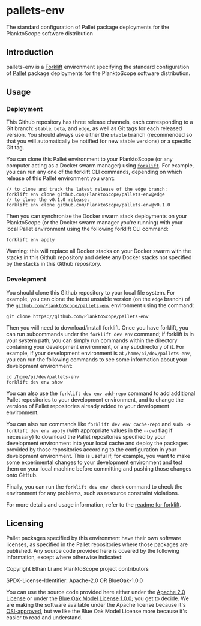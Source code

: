 # pallets-env
The standard configuration of Pallet package deployments for the PlanktoScope software distribution

## Introduction

pallets-env is a [Forklift](https://github.com/PlanktoScope/forklift) environment specifying the standard configuration of [Pallet](https://github.com/PlanktoScope/pallets) package deployments for the PlanktoScope software distribution.

## Usage

### Deployment

This Github repository has three release channels, each corresponding to a Git branch: `stable`, `beta`, and `edge`, as well as Git tags for each released version. You should always use either the `stable` branch (recommended so that you will automatically be notified for new stable versions) or a specific Git tag.

You can clone this Pallet environment to your PlanktoScope (or any computer acting as a Docker swarm manager) using [`forklift`](https://github.com/PlanktoScope/forklift). For example, you can run any one of the forklift CLI commands, depending on which release of this Pallet environment you want:
```
// to clone and track the latest release of the edge branch:
forklift env clone github.com/PlanktoScope/pallets-env@edge
// to clone the v0.1.0 release:
forklift env clone github.com/PlanktoScope/pallets-env@v0.1.0
```

Then you can synchronize the Docker swarm stack deployments on your PlanktoScope (or the Docker swarm manager you're running) with your local Pallet environment using the following forklift CLI command:
```
forklift env apply
```

Warning: this will replace all Docker stacks on your Docker swarm with the stacks in this Github repository and delete any Docker stacks not specified by the stacks in this Github repository.

### Development

You should clone this Github repository to your local file system. For example, you can clone the latest unstable version (on the `edge` branch) of the [`github.com/PlanktoScope/pallets-env`](https://github.com/PlanktoScope/pallets-env) environment using the command:

```
git clone https://github.com/PlanktoScope/pallets-env
```

Then you will need to download/install forklift. Once you have forklift, you can run subcommands under the `forklift dev env` command; if forklift is in your system path, you can simply run commands within the directory containing your development environment, or any subdirectory of it. For example, if your development environment is at `/home/pi/dev/pallets-env`, you can run the following commands to see some information about your development environment:

```
cd /home/pi/dev/pallets-env
forklift dev env show
```

You can also use the `forklift dev env add-repo` command to add additional Pallet repositories to your development environment, and to change the versions of Pallet repositories already added to your development environment.

You can also run commands like `forklift dev env cache-repo` and `sudo -E forklift dev env apply` (with appropriate values in the `--cwd` flag if necessary) to download the Pallet repositories specified by your development environment into your local cache and deploy the packages provided by those repositories according to the configuration in your development environment. This is useful if, for example, you want to make some experimental changes to your development environment and test them on your local machine before committing and pushing those changes onto GitHub.

Finally, you can run the `forklift dev env check` command to check the environment for any problems, such as resource constraint violations.

For more details and usage information, refer to the [readme for forklift](https://github.com/PlanktoScope/forklift#readme).

## Licensing

Pallet packages specified by this environment have their own software licenses, as specified in the Pallet repositories where those packages are published. Any source code provided here is covered by the following information, except where otherwise indicated:

Copyright Ethan Li and PlanktoScope project contributors

SPDX-License-Identifier: Apache-2.0 OR BlueOak-1.0.0

You can use the source code provided here either under the [Apache 2.0 License](https://www.apache.org/licenses/LICENSE-2.0) or under the [Blue Oak Model License 1.0.0](https://blueoakcouncil.org/license/1.0.0); you get to decide. We are making the software available under the Apache license because it's [OSI-approved](https://writing.kemitchell.com/2019/05/05/Rely-on-OSI.html), but we like the Blue Oak Model License more because it's easier to read and understand.
